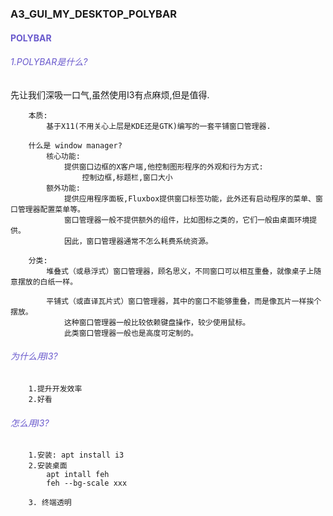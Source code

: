 ### A3_GUI_MY_DESKTOP_POLYBAR

#### <span style="color:SlateBlue ">POLYBAR</span>

#### <H6><span style="color:SlateBlue ">1.POLYBAR是什么?</span></H6>

先让我们深吸一口气,虽然使用I3有点麻烦,但是值得.

```
    本质:
        基于X11(不用关心上层是KDE还是GTK)编写的一套平铺窗口管理器.

    什么是 window manager?
        核心功能:
            提供窗口边框的X客户端,他控制图形程序的外观和行为方式:
                控制边框,标题栏,窗口大小
        额外功能:
            提供应用程序面板,Fluxbox提供窗口标签功能，此外还有启动程序的菜单、窗口管理器配置菜单等。
            窗口管理器一般不提供额外的组件，比如图标之类的，它们一般由桌面环境提供。
            因此，窗口管理器通常不怎么耗费系统资源。

    分类:
        堆叠式（或悬浮式）窗口管理器，顾名思义，不同窗口可以相互重叠，就像桌子上随意摆放的白纸一样。

        平铺式（或直译瓦片式）窗口管理器，其中的窗口不能够重叠，而是像瓦片一样挨个摆放。
            这种窗口管理器一般比较依赖键盘操作，较少使用鼠标。
            此类窗口管理器一般也是高度可定制的。

```

#### <H6><span style="color:SlateBlue ">为什么用I3?</span></H6>

```
    1.提升开发效率
    2.好看

```

#### <H6><span style="color:SlateBlue ">怎么用I3?</span></H6>

```
    1.安装: apt install i3 
    2.安装桌面
        apt intall feh
        feh --bg-scale xxx
    
    3. 终端透明 
        
```
